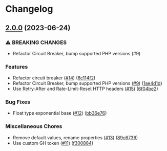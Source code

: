 # Changelog

## [2.0.0](https://www.github.com/ksaveras/circuit-breaker/compare/v1.0.0...v2.0.0) (2023-06-24)


### ⚠ BREAKING CHANGES

* Refactor Circuit Breaker, bump supported PHP versions (#9)

### Features

* Refactor circuit breaker ([#14](https://www.github.com/ksaveras/circuit-breaker/issues/14)) ([6c114f2](https://www.github.com/ksaveras/circuit-breaker/commit/6c114f23f3c85867ee2dc4fd0f0aed4b0319e44d))
* Refactor Circuit Breaker, bump supported PHP versions ([#9](https://www.github.com/ksaveras/circuit-breaker/issues/9)) ([1ae4d1d](https://www.github.com/ksaveras/circuit-breaker/commit/1ae4d1d2dba5ea02b7531df285fa3d87d71bff72))
* Use Retry-After and Rate-Limit-Reset HTTP headers ([#15](https://www.github.com/ksaveras/circuit-breaker/issues/15)) ([6f04be2](https://www.github.com/ksaveras/circuit-breaker/commit/6f04be2ce65ace39288b0d159db2e15c0511fb19))


### Bug Fixes

* Float type exponential base ([#12](https://www.github.com/ksaveras/circuit-breaker/issues/12)) ([bb36e76](https://www.github.com/ksaveras/circuit-breaker/commit/bb36e7650a05ee0e7a861a82e0d816606d313a4e))


### Miscellaneous Chores

* Remove default values, rename properties ([#13](https://www.github.com/ksaveras/circuit-breaker/issues/13)) ([89c6736](https://www.github.com/ksaveras/circuit-breaker/commit/89c6736fe0a89552ae62625a3482f0157056e1b3))
* Use custom GH token ([#11](https://www.github.com/ksaveras/circuit-breaker/issues/11)) ([f300884](https://www.github.com/ksaveras/circuit-breaker/commit/f30088429e80025656447663ecb69586bf30b492))
